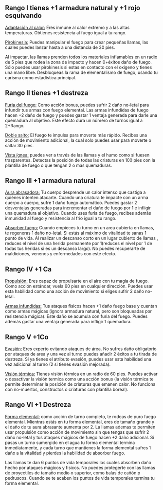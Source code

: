 ## Rango I tienes +1 armadura natural y +1 rojo esquivando

<u>Adaptación al calor:</u> Eres inmune al calor extremo y a las altas temperaturas. Obtienes resistencia al fuego igual a tu rango.

<u>Pirokinesia:</u> Puedes manipular el fuego para crear pequeñas llamas, las cuales puedes lanzar hasta a una distancia de 30 pies.

Al impactar, las llamas prenden todos los materiales inflamables en un radio de 5 pies que rodea la zona de impacto y hacen 0+éxitos daño de fuego. Sólo puedes usar pirokinesis si estas en contacto con el oxigeno y tienes una mano libre. Desbloqueas la rama de elementalismo de fuego, usando tu carisma como estadística principal.

## Rango II tienes +1 destreza

<u>Furia del fuego:</u> Como acción bonus, puedes sufrir 2 daño no-letal para infundir tus armas con fuego elemental. Las armas infundidas de fuego hacen +2 daño de fuego y puedes gastar 1 ventaja generada para darle una quemadura al objetivo. Este efecto dura un número de turnos igual a 2+Rango.

<u>Doble salto:</u> El fuego te impulsa para moverte más rápido. Recibes una acción de movimiento adicional, la cual solo puedes usar para moverte o saltar 30 pies.

<u>Vista ígnea:</u> puedes ver a través de las llamas y el humo como si fuesen trasparentes. Detectas la posición de todas las criaturas en 100 pies con la plantilla de fuego o que tengan 2 o mas quemaduras.

## Rango III +1 armadura natural

<u>Aura abrasadora:</u> Tu cuerpo desprende un calor intenso que castiga a quiénes intenten atacarte. Cuando una criatura te impacte con un arma cuerpo a cuerpo, sufre 1 daño fuego automático. Puedes gastar 2 desventajas generadas para incrementar el daño de fuego por 1 e infligir una quemadura al objetivo. Cuando uses furia de fuego, recibes además inmunidad al fuego y resistencia al frio igual a tu rango.

<u>Absorber fuego:</u> Cuando empieces tu turno en un area cubierta en llamas, te regeneras 1 daño no-letal. Si estás al máximo de vitalidad te sanas 1 punto de vida. Al realizar un descanso corto en un lugar cubierto de llamas , reduces el nivel de una herida permanente por 1(reduces el nivel por 1 de todas tus heridas si es un descanso largo). No puedes recuperarte de maldiciones, venenos y enfermedades con este efecto.

## Rango IV +1 Ca

<u>Propulsión:</u> Eres capaz de propulsarte en el aire con tu magia de fuego. Como acción estándar, vuela 60 pies en cualquier dirección. Puedes usar esta habilidad como una acción de movimiento si eliges sufrir 2 daño no-letal.

<u>Armas infundidas:</u> Tus ataques físicos hacen +1 daño fuego base y cuentan como armas mágicas (ignora armadura natural, pero son bloqueadas por resistencia mágica). Este daño se acumula con furia del fuego. Puedes además gastar una ventaja generada para infligir 1 quemadura.

## Rango V +1Co

<u>Evasión:</u> Eres experto evitando ataques de área. No sufres daño obligatorio por ataques de area y una vez al turno puedes añadir 2 éxitos a tu tirada de destreza. Si ya tienes el atributo evasión, puedes usar esta habilidad una vez adicional al turno (2 si tienes evasión mejorada).

<u>Visión térmica:</u> Tienes visión térmica en un radio de 60 pies. Puedes activar o desactivar la visión termica como una acción bonus (la visión térmica te permite determinar la posición de criaturas que emanen calor. No funciona con no-muertos, constructos o criaturas con plantilla boreal).

## Rango VI +1 Destreza

<u>Forma elemental:</u> como acción de turno completo, te rodeas de puro fuego elemental. Mientras estás en tu forma elemental, eres de tamaño grande y el daño de tu aura abrasante aumenta por 2. La llamas ademas te permiten usar propulsión como acción de movimiento sin que tengas que sufrir 2 daño no-letal y tus ataques mágicos de fuego hacen +2 daño adicional. Si pasas un turno sumergido en el agua tu forma elemental termina inmediatamente, y cada turno que mantienes la forma elemental sufres 1 daño a la vitalidad y pierdes la habilidad de absorber fuego.

Las llamas te dan 6 puntos de vida temporales los cuales absorben daño hecho por ataques mágicos y fisicos. No puedes protegerte con las llamas de proyectiles de tamaño medio o superior, como balas de cañón p pedruscos. Cuando se te acaben los puntos de vida temporales termina tu forma elemental.